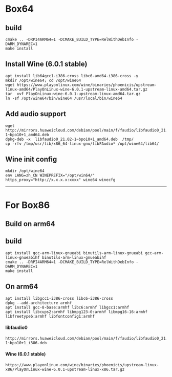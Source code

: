# Box64

## build

```
cmake .. -DRPI4ARM64=1 -DCMAKE_BUILD_TYPE=RelWithDebInfo -DARM_DYNAREC=1
make install
```

## Install Wine (6.0.1 stable)

```
apt install lib64gcc1-i386-cross libc6-amd64-i386-cross -y
mkdir /opt/wine64; cd /opt/wine64
wget https://www.playonlinux.com/wine/binaries/phoenicis/upstream-linux-amd64/PlayOnLinux-wine-6.0.1-upstream-linux-amd64.tar.gz
tar  xvf PlayOnLinux-wine-6.0.1-upstream-linux-amd64.tar.gz
ln -sf /opt/wine64/bin/wine64 /usr/local/bin/wine64
```

## Add audio support

```
wget http://mirrors.huaweicloud.com/debian/pool/main/f/faudio/libfaudio0_21.02-1~bpo10+1_amd64.deb
dpkg-deb -x  libfaudio0_21.02-1~bpo10+1_amd64.deb  /tmp/
cp -rfv /tmp/usr/lib/x86_64-linux-gnu/libFAudio* /opt/wine64/lib64/
```

## Wine init config

```
mkdir /opt/wine64
env LANG=zh_CN WINEPREFIX="/opt/win64/" https_proxy="http://x.x.x.x:xxxx" wine64 winecfg
```

----

# For Box86

## Build on arm64

## build

```
apt install gcc-arm-linux-gnueabi binutils-arm-linux-gnueabi gcc-arm-linux-gnueabihf binutils-arm-linux-gnueabihf
cmake .. -DRPI4ARM64=1 -DCMAKE_BUILD_TYPE=RelWithDebInfo -DARM_DYNAREC=1
make install
```
## On arm64

```
apt install libgcc1-i386-cross libc6-i386-cross
dpkg --add-architecture armhf
apt install gcc-8-base:armhf libc6:armhf libgcc1:armhf
apt install libcups2:armhf libmpg123-0:armhf libmpg16-16:armhf libfreetype6:armhf libfontconfig1:armhf
```

#### libfaudio0

```
http://mirrors.huaweicloud.com/debian/pool/main/f/faudio/libfaudio0_21.02-1~bpo10+1_i386.deb
```

#### Wine (6.0.1 stable)

```
https://www.playonlinux.com/wine/binaries/phoenicis/upstream-linux-x86/PlayOnLinux-wine-6.0.1-upstream-linux-x86.tar.gz
```
